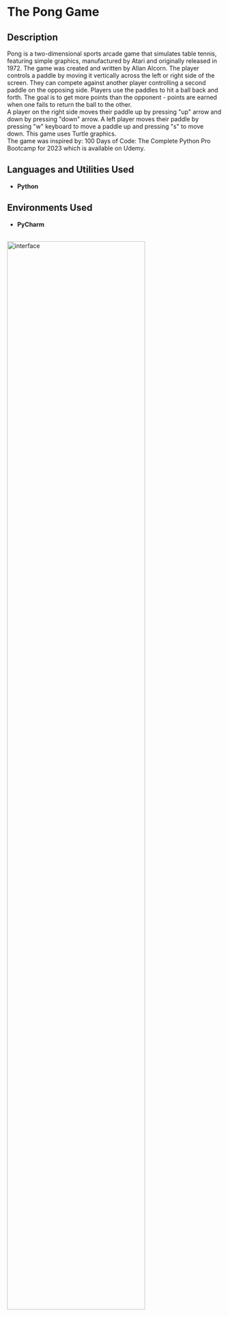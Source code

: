 <h1>The Pong Game</h1>

<h2>Description</h2>
Pong is a two-dimensional sports arcade game that simulates table tennis, featuring simple graphics, manufactured by Atari and originally released in 1972. The game was created and written by Allan Alcorn.
The player controls a paddle by moving it vertically across the left or right side of the screen. They can compete against another player controlling a second paddle on the opposing side. Players use the paddles to hit a ball back and forth. The goal is to get more points than the opponent - points are earned when one fails to return the ball to the other. <br>
A player on the right side moves their paddle up by pressing "up" arrow and down by pressing "down" arrow. A left player moves their paddle by pressing "w" keyboard to move a paddle up and pressing "s" to move down.
This game uses Turtle graphics. <br>
The game was inspired by: 100 Days of Code: The Complete Python Pro Bootcamp for 2023 which is available on Udemy.
<br />

<h2>Languages and Utilities Used</h2>

- <b>Python</b>

<h2>Environments Used </h2>

- <b>PyCharm</b>
<br />


<img src="https://snipboard.io/tlMHhI.jpg" height="80%" width="80%" alt="interface"/>
